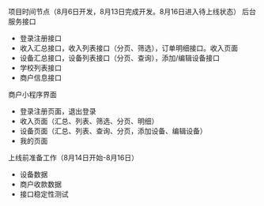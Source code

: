 项目时间节点（8月6日开发，8月13日完成开发。8月16日进入待上线状态）
后台服务接口
* 登录注册接口
* 收入汇总接口，收入列表接口（分页、筛选），订单明细接口。收入页面
* 设备汇总接口，设备列表接口（分页、查询），添加/编辑设备接口
* 学校列表接口
* 商户信息接口

商户小程序界面
* 登录注册页面，退出登录
* 收入页面（汇总、列表、筛选、分页、明细）
* 设备页面（汇总、列表、查询、分页，添加设备、编辑设备）
* 我的页面

上线前准备工作（8月14日开始-8月16日）
* 设备数据
* 商户收款数据
* 接口稳定性测试

